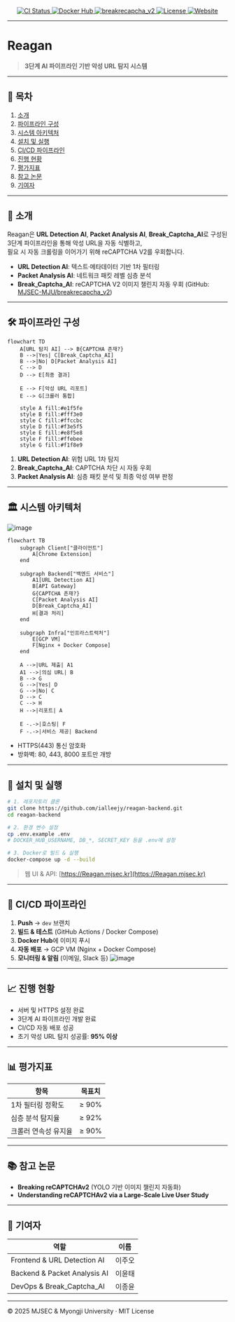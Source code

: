 
<!-- PROJECT SHIELDS -->
<p align="center">
  <a href="https://github.com/ialleejy/reagan-backend/actions">
    <img src="https://img.shields.io/github/actions/workflow/status/ialleejy/reagan-backend/docker-compose-ci.yml?branch=dev" alt="CI Status"/>
  </a>
  <a href="https://hub.docker.com/repository/docker/ialleejy/reagan-backend">
    <img src="https://img.shields.io/badge/Docker-Hub-blue.svg" alt="Docker Hub"/>
  </a>
  <a href="https://github.com/MJSEC-MJU/breakrecapcha_v2">
    <img src="https://img.shields.io/badge/Repo-breakrecapcha_v2-blue.svg" alt="breakrecapcha_v2"/>
  </a>
  <a href="LICENSE">
    <img src="https://img.shields.io/badge/License-MIT-green.svg" alt="License"/>
  </a>
  <a href="https://Reagan.mjsec.kr">
    <img src="https://img.shields.io/badge/Website-Online-brightgreen.svg" alt="Website"/>
  </a>
</p>

---

# Reagan  
> **3단계 AI 파이프라인 기반 악성 URL 탐지 시스템**

---

## 🔗 목차

1. [소개](#소개)  
2. [파이프라인 구성](#파이프라인-구성)  
3. [시스템 아키텍처](#시스템-아키텍처)  
4. [설치 및 실행](#설치-및-실행)  
5. [CI/CD 파이프라인](#cicd-파이프라인)  
6. [진행 현황](#진행-현황)  
7. [평가지표](#평가지표)  
8. [참고 논문](#참고-논문)  
9. [기여자](#기여자)  

---

## 📖 소개
Reagan은 **URL Detection AI**, **Packet Analysis AI**, **Break_Captcha_AI**로 구성된 3단계 파이프라인을 통해 악성 URL을 자동 식별하고,  
필요 시 자동 크롤링을 이어가기 위해 reCAPTCHA V2를 우회합니다.

- **URL Detection AI**: 텍스트·메타데이터 기반 1차 필터링  
- **Packet Analysis AI**: 네트워크 패킷 레벨 심층 분석  
- **Break_Captcha_AI**: reCAPTCHA V2 이미지 챌린지 자동 우회 (GitHub: [MJSEC-MJU/breakrecapcha_v2](https://github.com/MJSEC-MJU/breakrecapcha_v2))  

---

## 🛠️ 파이프라인 구성

```mermaid
flowchart TD
    A[URL 탐지 AI] --> B{CAPTCHA 존재?}
    B -->|Yes| C[Break_Captcha_AI]
    B -->|No| D[Packet Analysis AI]
    C --> D
    D --> E[최종 결과]
    
    E --> F[악성 URL 리포트]
    E --> G[크롤러 통합]
    
    style A fill:#e1f5fe
    style B fill:#fff3e0
    style C fill:#ffccbc
    style D fill:#f3e5f5
    style E fill:#e8f5e8
    style F fill:#ffebee
    style G fill:#f1f8e9
````

1. **URL Detection AI**: 위험 URL 1차 탐지
2. **Break\_Captcha\_AI**: CAPTCHA 차단 시 자동 우회
3. **Packet Analysis AI**: 심층 패킷 분석 및 최종 악성 여부 판정

---

## 🏛 시스템 아키텍처

![image](https://github.com/user-attachments/assets/42297287-2d72-44e2-abe0-0a4923d79eab)

```mermaid
flowchart TB
    subgraph Client["클라이언트"]
        A[Chrome Extension]
    end
    
    subgraph Backend["백엔드 서비스"]
        A1[URL Detection AI]
        B[API Gateway]
        G{CAPTCHA 존재?}
        C[Packet Analysis AI]
        D[Break_Captcha_AI]
        H[결과 처리]
    end
    
    subgraph Infra["인프라스트럭처"]
        E[GCP VM]
        F[Nginx + Docker Compose]
    end
    
    A -->|URL 제출| A1
    A1 -->|의심 URL| B
    B --> G
    G -->|Yes| D
    G -->|No| C
    D --> C
    C --> H
    H -->|리포트| A
    
    E -.->|호스팅| F
    F -.->|서비스 제공| Backend
```

* HTTPS(443) 통신 암호화
* 방화벽: 80, 443, 8000 포트만 개방

---

## 🚀 설치 및 실행

```bash
# 1. 레포지토리 클론
git clone https://github.com/ialleejy/reagan-backend.git
cd reagan-backend

# 2. 환경 변수 설정
cp .env.example .env
# DOCKER_HUB_USERNAME, DB_*, SECRET_KEY 등을 .env에 설정

# 3. Docker로 빌드 & 실행
docker-compose up -d --build
```

> 웹 UI & API: [https://Reagan.mjsec.kr](https://Reagan.mjsec.kr)

---

## 🔄 CI/CD 파이프라인

1. **Push** → `dev` 브랜치
2. **빌드 & 테스트** (GitHub Actions / Docker Compose)
3. **Docker Hub**에 이미지 푸시
4. **자동 배포** → GCP VM (Nginx + Docker Compose)
5. **모니터링 & 알림** (이메일, Slack 등)
![image](https://github.com/user-attachments/assets/a690b801-34b8-473b-9091-f7d97b2820da)
---



## 📈 진행 현황

* 서버 및 HTTPS 설정 완료
* 3단계 AI 파이프라인 개발 완료
* CI/CD 자동 배포 성공
* 초기 악성 URL 탐지 성공률: **95% 이상**

---

## 📊 평가지표

| 항목          | 목표치   |
| ----------- | ----- |
| 1차 필터링 정확도  | ≥ 90% |
| 심층 분석 탐지율   | ≥ 92% |
| 크롤러 연속성 유지율 | ≥ 90% |

---

## 📚 참고 논문

* **Breaking reCAPTCHAv2** (YOLO 기반 이미지 챌린지 자동화)
* **Understanding reCAPTCHAv2 via a Large-Scale Live User Study**

---

## 🤝 기여자

| 역할                           | 이름  |
| ---------------------------- | --- |
| Frontend & URL Detection AI  | 이주오 |
| Backend & Packet Analysis AI | 이윤태 |
| DevOps & Break\_Captcha\_AI  | 이종윤 |

---

© 2025 MJSEC & Myongji University · MIT License

```
```
